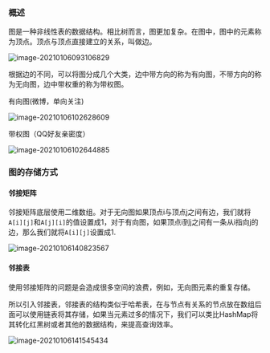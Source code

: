### 概述

图是一种非线性表的数据结构。相比树而言，图更加复杂。在图中，图中的元素称为顶点。顶点与顶点直接建立的关系，叫做边。

![image-20210106093106829](https://i.loli.net/2021/01/06/obYLByUvqntNF9W.png)

根据边的不同，可以将图分成几个大类，边中带方向的称为有向图，不带方向的称为无向图，边中带权重的称为带权图。

有向图(微博，单向关注)

![image-20210106102628609](https://i.loli.net/2021/01/06/DAxdBtElL7ZSkGu.png)

带权图（QQ好友亲密度）

![image-20210106102644885](https://i.loli.net/2021/01/06/ByWaeUOvrsKfMAp.png)

### 图的存储方式

#### 邻接矩阵

邻接矩阵底层使用二维数组。对于无向图如果顶点i与顶点j之间有边，我们就将`A[i][j]`和`A[j][i]`的值设置成1，对于有向图，如果顶点i到j之间有一条从i指向j的边，那么我们就将`A[i][j]`设置成1.

![image-20210106140823567](https://i.loli.net/2021/01/06/qbZcxhIT53MUXdo.png)

#### 邻接表

使用邻接矩阵的问题是会造成很多空间的浪费，例如，无向图元素的重复存储。

所以引入邻接表，邻接表的结构类似于哈希表，在与节点有关系的节点放在数组后面可以使用链表将其存储，如果当元素过多的情况下，我们可以类比HashMap将其转化红黑树或者其他的数据结构，来提高查询效率。

![image-20210106141545434](https://i.loli.net/2021/01/06/LjSr953MvKVdefY.png)

